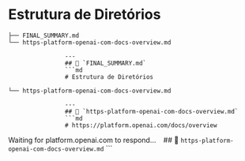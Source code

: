 # Estrutura de Diretórios
```plaintext
├── FINAL_SUMMARY.md
└── https-platform-openai-com-docs-overview.md
```
                    ---
                    ## 📄 `FINAL_SUMMARY.md`
                    ```md
                    # Estrutura de Diretórios
```plaintext
└── https-platform-openai-com-docs-overview.md
```
                    ---
                    ## 📄 `https-platform-openai-com-docs-overview.md`
                    ```md
                    # https://platform.openai.com/docs/overview
Waiting for platform.openai.com to respond...
                    ```
                    ```
                    ## 📄 `https-platform-openai-com-docs-overview.md`
                    ```